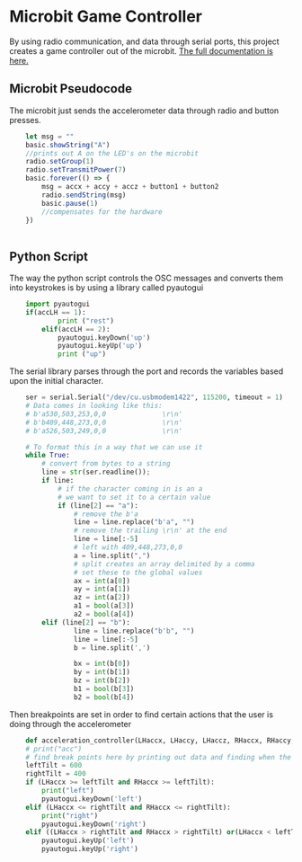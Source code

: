 # Microbit Game Controller
By using radio communication, and data through serial ports, this project creates a game controller out of the microbit. 
[The full documentation is here.](https://jonfermin.wordpress.com/2018/04/24/microbit-game-controller/)

## Microbit Pseudocode
The microbit just sends the accelerometer data through radio and button presses.
```typescript
	let msg = ""
	basic.showString("A")
	//prints out A on the LED's on the microbit
	radio.setGroup(1)
	radio.setTransmitPower(7)
	basic.forever(() => {
		msg = accx + accy + accz + button1 + button2
		radio.sendString(msg)
		basic.pause(1) 
		//compensates for the hardware
	})
	
```

## Python Script
The way the python script controls the OSC messages and converts them into keystrokes is by using a library called pyautogui

```python
	import pyautogui
	if(accLH == 1):
			print ("rest")
		elif(accLH == 2):
			pyautogui.keyDown('up')
            pyautogui.keyUp('up')
			print ("up")
```
The serial library parses through the port and records the variables based upon the initial character.

```python
	ser = serial.Serial("/dev/cu.usbmodem1422", 115200, timeout = 1)
	# Data comes in looking like this:
	# b'a530,503,253,0,0              \r\n'
	# b'b409,448,273,0,0              \r\n'
	# b'a526,503,249,0,0              \r\n'

	# To format this in a way that we can use it
	while True:
		# convert from bytes to a string
		line = str(ser.readline());
		if line:
			# if the character coming in is an a
			# we want to set it to a certain value
			if (line[2] == "a"): 
				# remove the b'a
				line = line.replace("b'a", "") 
				# remove the trailing \r\n' at the end
				line = line[:-5] 
				# left with 409,448,273,0,0
				a = line.split(",")
				# split creates an array delimited by a comma
				# set these to the global values
				ax = int(a[0])
				ay = int(a[1])
				az = int(a[2])
				a1 = bool(a[3])
				a2 = bool(a[4])
		elif (line[2] == "b"):
				line = line.replace("b'b", "")
				line = line[:-5]
				b = line.split(',')

				bx = int(b[0])
				by = int(b[1])
				bz = int(b[2])
				b1 = bool(b[3])
				b2 = bool(b[4])
```
Then breakpoints are set in order to find certain actions that the user is doing through the accelerometer
```python
	def acceleration_controller(LHaccx, LHaccy, LHaccz, RHaccx, RHaccy, RHaccz):
	# print("acc")
	# find break points here by printing out data and finding when the tilt becomes too much
	leftTilt = 600 
	rightTilt = 400
	if (LHaccx >= leftTilt and RHaccx >= leftTilt):
		print("left")
		pyautogui.keyDown('left')
	elif (LHaccx <= rightTilt and RHaccx <= rightTilt):
		print("right")
		pyautogui.keyDown('right')
	elif ((LHaccx > rightTilt and RHaccx > rightTilt) or(LHaccx < leftTilt and RHaccx < leftTilt)):
		pyautogui.keyUp('left')
		pyautogui.keyUp('right')
```
